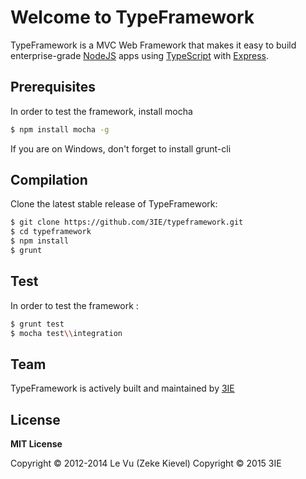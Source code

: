 # Welcome to TypeFramework

TypeFramework is a MVC Web Framework that makes it easy to build enterprise-grade [NodeJS](http://nodejs.org) apps using [TypeScript](http://www.typescriptlang.org) with [Express](http://expressjs.com/).

## Prerequisites

In order to test the framework, install mocha
```sh
$ npm install mocha -g
```
If you are on Windows, don't forget to install grunt-cli 

## Compilation

Clone the latest stable release of TypeFramework:

```sh
$ git clone https://github.com/3IE/typeframework.git
$ cd typeframework
$ npm install
$ grunt 
```

## Test

In order to test the framework :

```sh
$ grunt test
$ mocha test\\integration 
```

## Team
TypeFramework is actively built and maintained by [3IE](https://github.com/3ie)

## License

**MIT License**

Copyright © 2012-2014 Le Vu (Zeke Kievel)
Copyright © 2015 3IE
